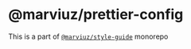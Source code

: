 # @marviuz/prettier-config

This is a part of [`@marviuz/style-guide`](https://style-guide.marviuz.me/) monorepo
